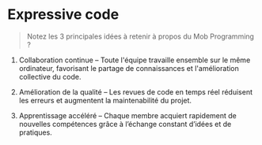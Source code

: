 # Expressive code

> Notez les 3 principales idées à retenir à propos du Mob Programming ?

1. Collaboration continue – Toute l'équipe travaille ensemble sur le même ordinateur, favorisant le partage de connaissances et l'amélioration collective du code.

2. Amélioration de la qualité – Les revues de code en temps réel réduisent les erreurs et augmentent la maintenabilité du projet.

3. Apprentissage accéléré – Chaque membre acquiert rapidement de nouvelles compétences grâce à l’échange constant d’idées et de pratiques.

